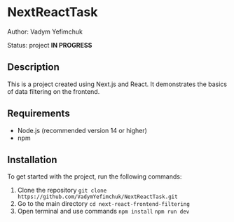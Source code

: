 # NextReactTask

Author: Vadym Yefimchuk

Status: project **IN PROGRESS** 

## Description
This is a project created using Next.js and React. It demonstrates the basics of data filtering on the frontend.

## Requirements
- Node.js (recommended version 14 or higher)
- npm 

## Installation
To get started with the project, run the following commands:

1. Clone the repository
  `git clone https://github.com/VadymYefimchuk/NextReactTask.git`
2. Go to the main directory
  `cd next-react-frontend-filtering`
3. Open terminal and use commands
  `npm install`
  `npm run dev`
   
